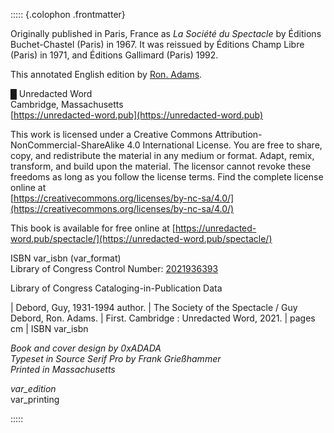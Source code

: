 ::::: {.colophon .frontmatter}

Originally published in Paris, France as _La Société du Spectacle_ by Éditions
Buchet-Chastel (Paris) in 1967. It was reissued by Éditions Champ Libre (Paris)
in 1971, and Éditions Gallimard (Paris) 1992.

This annotated English edition by [Ron. Adams](mailto:ron@0xadada.pub).

█ Unredacted Word\
Cambridge, Massachusetts\
[https://unredacted-word.pub](https://unredacted-word.pub)

This work is licensed under a Creative Commons
Attribution-NonCommercial-ShareAlike 4.0 International License. You are free to
share, copy, and redistribute the material in any medium or format. Adapt,
remix, transform, and build upon the material. The licensor cannot revoke these
freedoms as long as you follow the license terms. Find the complete license
online at\
[https://creativecommons.org/licenses/by-nc-sa/4.0/](https://creativecommons.org/licenses/by-nc-sa/4.0/)

This book is available for free online at [https://unredacted-word.pub/spectacle/](https://unredacted-word.pub/spectacle/)

ISBN var_isbn (var_format)\
Library of Congress Control Number: [2021936393](https://lccn.loc.gov/2021936393)

Library of Congress Cataloging-in-Publication Data

<!-- prettier-ignore-start -->
| Debord, Guy, 1931-1994 author.
|    The Society of the Spectacle / Guy Debord, Ron. Adams.
|    First. Cambridge : Unredacted Word, 2021.
|    pages cm
|    ISBN var_isbn
<!-- prettier-ignore-end -->

_Book and cover design by 0xADADA_\
_Typeset in Source Serif Pro by Frank Grießhammer_\
_Printed in Massachusetts_

_var_edition_ \
var_printing

:::::
